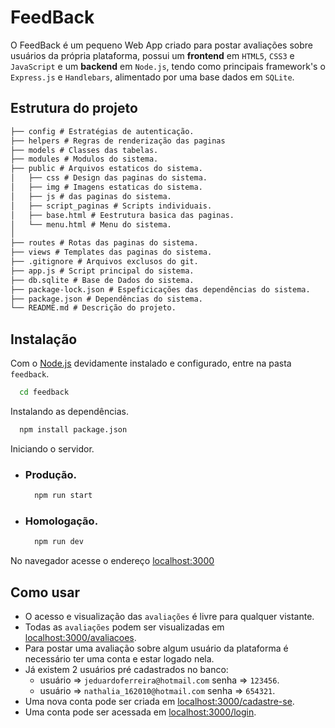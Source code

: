 # FeedBack

O FeedBack é um pequeno Web App criado para postar avaliações sobre usuários da própria plataforma, possui um **frontend** em `HTML5`, `CSS3` e `JavaScript` e um **backend** em `Node.js`, tendo como principais framework's o `Express.js` e `Handlebars`, alimentado por uma base dados em `SQLite`.

## Estrutura do projeto
```txt
├── config # Estratégias de autenticação.
├── helpers # Regras de renderização das paginas
├── models # Classes das tabelas.
├── modules # Modulos do sistema.
├── public # Arquivos estaticos do sistema.
│   ├── css # Design das paginas do sistema.
│   ├── img # Imagens estaticas do sistema.
│   ├── js # das paginas do sistema.
│   ├── script_paginas # Scripts individuais.
│   ├── base.html # Eestrutura basica das paginas.
│   └── menu.html # Menu do sistema.
│
├── routes # Rotas das paginas do sistema.
├── views # Templates das paginas do sistema.
├── .gitignore # Arquivos exclusos do git.
├── app.js # Script principal do sistema.
├── db.sqlite # Base de Dados do sistema.
├── package-lock.json # Espeficicações das dependências do sistema.
├── package.json # Dependências do sistema.
└── README.md # Descrição do projeto.
```

## Instalação

Com o [Node.js](https://nodejs.org/en/download/) devidamente instalado e configurado, entre na pasta `feedback`.
  ```bash
    cd feedback
  ```
Instalando as dependências.
  ```bash
    npm install package.json
  ```
Iniciando o servidor.
  * ### Produção.
    ```bash
      npm run start
    ```
  * ### Homologação.
    ```bash
      npm run dev
    ```
No navegador acesse o endereço [localhost:3000](http://localhost:3000)

## Como usar
  * O acesso e visualização das `avaliações` é livre para qualquer vistante.
  * Todas as `avaliações` podem ser visualizadas em [localhost:3000/avaliacoes](http://localhost:3000/avaliacoes).
  * Para postar uma avaliação sobre algum usuário da plataforma é necessário ter uma conta e estar logado nela.
  * Já existem 2 usuários pré cadastrados no banco:
    * usuário => `jeduardoferreira@hotmail.com` senha => `123456`.
    * usuário => `nathalia_162010@hotmail.com` senha => `654321`.
  * Uma nova conta pode ser criada em [localhost:3000/cadastre-se](http://localhost:3000/cadastre-se).
  * Uma conta pode ser acessada em [localhost:3000/login](http://localhost:3000/login).

